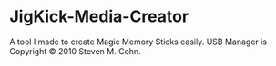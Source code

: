 # JigKick-Media-Creator
A tool I made to create Magic Memory Sticks easily. USB Manager is Copyright © 2010 Steven M. Cohn.
